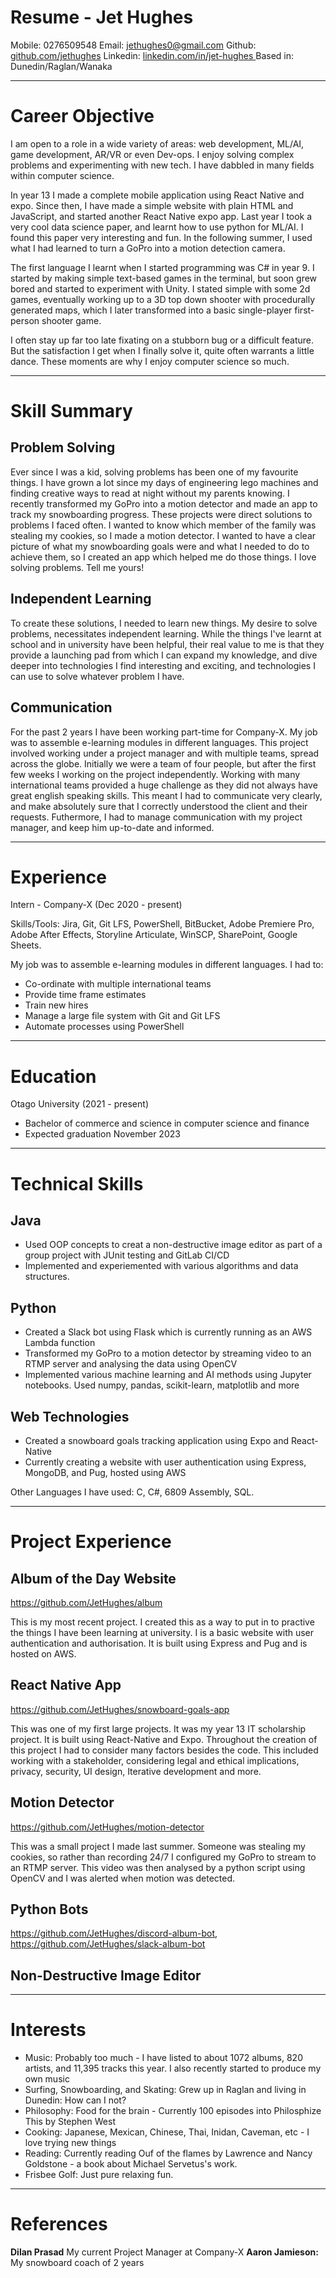# Resume - Jet Hughes

Mobile: 0276509548
Email: jethughes0@gmail.com
Github: [github.com/jethughes](https://github.com/JetHughes)
Linkedin: [linkedin.com/in/jet-hughes ](https://www.linkedin.com/in/jet-hughes)
Based in: Dunedin/Raglan/Wanaka

<hr>

# Career Objective
I am open to a role in a wide variety of areas: web development, ML/AI, game development, AR/VR or even Dev-ops. I enjoy solving complex problems and experimenting with new tech. I have dabbled in many fields within computer science.

In year 13 I made a complete mobile application using React Native and expo. Since then, I have made a simple website with plain HTML and JavaScript, and started another React Native expo app. Last year I took a very cool data science paper, and learnt how to use python for ML/AI. I found this paper very interesting and fun. In the following summer, I used what I had learned to turn a GoPro into a motion detection camera.

The first language I learnt when I started programming was C# in year 9. I started by making simple text-based games in the terminal, but soon grew bored and started to experiment with Unity. I stated simple with some 2d games, eventually working up to a 3D top down shooter with procedurally generated maps, which I later transformed into a basic single-player first-person shooter game. 

I often stay up far too late fixating on a stubborn bug or a difficult feature. But the satisfaction I get when I finally solve it, quite often warrants a little dance. These moments are why I enjoy computer science so much.

<hr>

# Skill Summary
## Problem Solving
Ever since I was a kid, solving problems has been one of my favourite things. I have grown a lot since my days of engineering lego machines and finding creative ways to read at night without my parents knowing. I recently transformed my GoPro into a motion detector and made an app to track my snowboarding progress. These projects were direct solutions to problems I faced often. I wanted to know which member of the family was stealing my cookies, so I made a motion detector. I wanted to have a clear picture of what my snowboarding goals were and what I needed to do to achieve them, so I created an app which helped me do those things. I Iove solving problems. Tell me yours! 

## Independent Learning
To create these solutions, I needed to learn new things. My desire to solve problems, necessitates independent learning. While the things I've learnt at school and in university have been helpful, their real value to me is that they provide a launching pad from which I can expand my knowledge, and dive deeper into technologies I find interesting and exciting, and technologies I can use to solve whatever problem I have.

## Communication
For the past 2 years I have been working part-time for Company-X. My job was to assemble e-learning modules in different languages. This project involved working under a project manager and with multiple teams, spread across the globe. Initially we were a team of four people, but after the first few weeks I working on the project independently. Working with many international teams provided a huge challenge as they did not always have great english speaking skills. This meant I had to communicate very clearly, and make absolutely sure that I correctly understood the client and their requests. Futhermore, I had to manage communication with my project manager, and keep him up-to-date and informed.

<hr>

# Experience
Intern - Company-X (Dec 2020 - present)

Skills/Tools: Jira, Git, Git LFS, PowerShell, BitBucket, Adobe Premiere Pro, Adobe After Effects, Storyline Articulate, WinSCP, SharePoint, Google Sheets.

My job was to assemble e-learning modules in different languages. I had to:
- Co-ordinate with multiple international teams
- Provide time frame estimates
- Train new hires
- Manage a large file system with Git and Git LFS
- Automate processes using PowerShell

<hr>

# Education
Otago University (2021 - present)
- Bachelor of commerce and science in computer science and finance
- Expected graduation November 2023

<hr>

# Technical Skills

## Java
- Used OOP concepts to creat a non-destructive image editor as part of a group project with JUnit testing and GitLab CI/CD
- Implemented and experiemented with various algorithms and data structures.

## Python
- Created a Slack bot using Flask which is currently running as an AWS Lambda function
- Transformed my GoPro to a motion detector by streaming video to an RTMP server and analysing the data using OpenCV
- Implemented various machine learning and AI methods using Jupyter notebooks. Used numpy, pandas, scikit-learn, matplotlib and more

## Web Technologies
- Created a snowboard goals tracking application using Expo and React-Native
- Currently creating a website with user authentication using Express, MongoDB, and Pug, hosted using AWS

Other Languages I have used: C, C#, 6809 Assembly, SQL.

<hr>

# Project Experience
## Album of the Day Website
https://github.com/JetHughes/album

This is my most recent project. I created this as a way to put in to practive the things I have been learning at university. I is a basic website with user authentication and authorisation. It is built using Express and Pug and is hosted on AWS.

## React Native App
https://github.com/JetHughes/snowboard-goals-app

This was one of my first large projects. It was my year 13 IT scholarship project. It is built using React-Native and Expo. Throughout the creation of this project I had to consider many factors besides the code. This included working with a stakeholder, considering legal and ethical implications, privacy, security, UI design, Iterative development and more.

## Motion Detector
https://github.com/JetHughes/motion-detector

This was a small project I made last summer. Someone was stealing my cookies, so rather than recording 24/7 I configured my GoPro to stream to an RTMP server. This video was then analysed by a python script using OpenCV and I was alerted when motion was detected.

## Python Bots
https://github.com/JetHughes/discord-album-bot, https://github.com/JetHughes/slack-album-bot


## Non-Destructive Image Editor

<hr>

# Interests
- Music: Probably too much - I have listed to about 1072 albums, 820 artists, and 11,395 tracks this year. I also recently started to produce my own music
- Surfing, Snowboarding, and Skating: Grew up in Raglan and living in Dunedin: How can I not?
- Philosophy: Food for the brain - Currently 100 episodes into Philosphize This by Stephen West
- Cooking: Japanese, Mexican, Chinese, Thai, Inidan, Caveman, etc - I love trying new things
- Reading: Currently reading Ouf of the flames by Lawrence and Nancy Goldstone - a book about Michael Servetus's work.
- Frisbee Golf: Just pure relaxing fun.

<hr>

# References
**Dilan Prasad** My current Project Manager at Company-X
**Aaron Jamieson:** My snowboard coach of 2 years